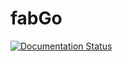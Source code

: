 # fabGo

[![Documentation Status](https://readthedocs.org/projects/fabgo/badge/?version=latest)](https://fabgo.readthedocs.io/zh/latest/?badge=latest)


